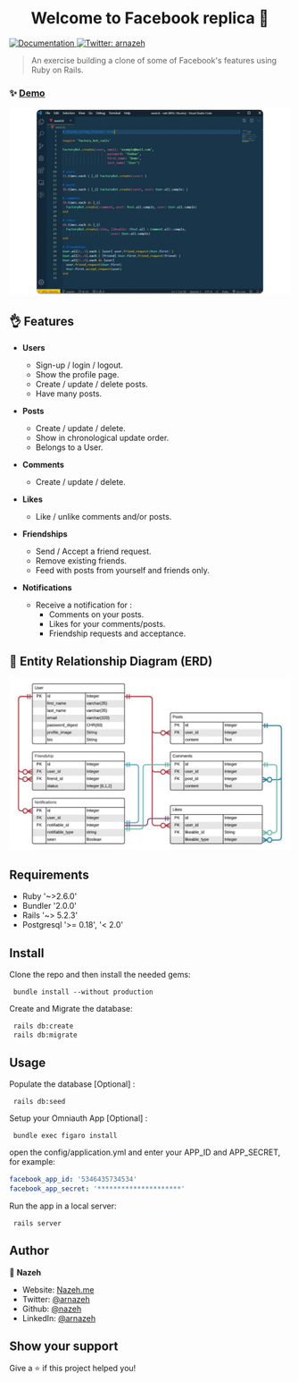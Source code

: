 <h1 align="center">Welcome to Facebook replica 👋</h1>
<p>
  <a href="https://github.com/Nazeh/facebook-replica/blob/master/README.md" target="_blank">
    <img alt="Documentation" src="https://img.shields.io/badge/documentation-yes-brightgreen.svg" />
  </a>
  <a href="https://twitter.com/arnazeh" target="_blank">
    <img alt="Twitter: arnazeh" src="https://img.shields.io/twitter/follow/arnazeh.svg?style=social" />
  </a>
</p>

> An exercise building a clone of some of Facebook's features using Ruby on Rails.

### ✨ [Demo](https://fcborepl.herokuapp.com/)

<img alt='screenshot' src='docs/screenshot.webp'>

## 👌 Features

- **Users**
  - Sign-up / login / logout.
  - Show the profile page.
  - Create / update / delete posts.
  - Have many posts.

- **Posts**
  - Create / update / delete.
  - Show in chronological update order.
  - Belongs to a User.

- **Comments**
  - Create / update / delete.

- **Likes**
  - Like / unlike comments and/or posts.

- **Friendships**
  - Send / Accept a friend request.
  - Remove existing friends.
  - Feed with posts from yourself and friends only.

- **Notifications**
  - Receive  a notification for :
    - Comments on your posts.
    - Likes for your comments/posts.
    - Friendship requests and acceptance.

## 📝 Entity Relationship Diagram (ERD)

![alt text](docs/facebook_replica_ERD.jpeg)

## Requirements

- Ruby       '~>2.6.0'
- Bundler    '2.0.0'
- Rails      '~> 5.2.3'
- Postgresql '>= 0.18', '< 2.0'

## Install

Clone the repo and then install the needed gems:

```console
 bundle install --without production
```

Create and Migrate the database:

```console
 rails db:create
 rails db:migrate
```

## Usage


Populate the database [Optional] :

```console
 rails db:seed
```

Setup your Omniauth App [Optional] :

```console
 bundle exec figaro install
```

open the  config/application.yml and enter your APP_ID and APP_SECRET, for example:

```yaml
facebook_app_id: '5346435734534'
facebook_app_secret: '*********************'
```

Run the app in a local server:

```console
 rails server
```

## Author

👤 **Nazeh**

* Website: [Nazeh.me](https://www.nazeh.me/)
* Twitter: [@arnazeh](https://twitter.com/arnazeh)
* Github: [@nazeh](https://github.com/nazeh)
* LinkedIn: [@arnazeh](https://linkedin.com/in/arnazeh)

## Show your support

Give a ⭐️ if this project helped you!
